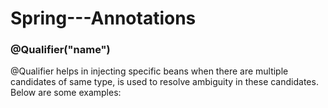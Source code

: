 # Spring---Annotations

<h3>@Qualifier("name")</h3>
<p>@Qualifier helps in injecting specific beans when there are multiple candidates of same type, is used to resolve ambiguity in these candidates. Below are some examples:</p>


